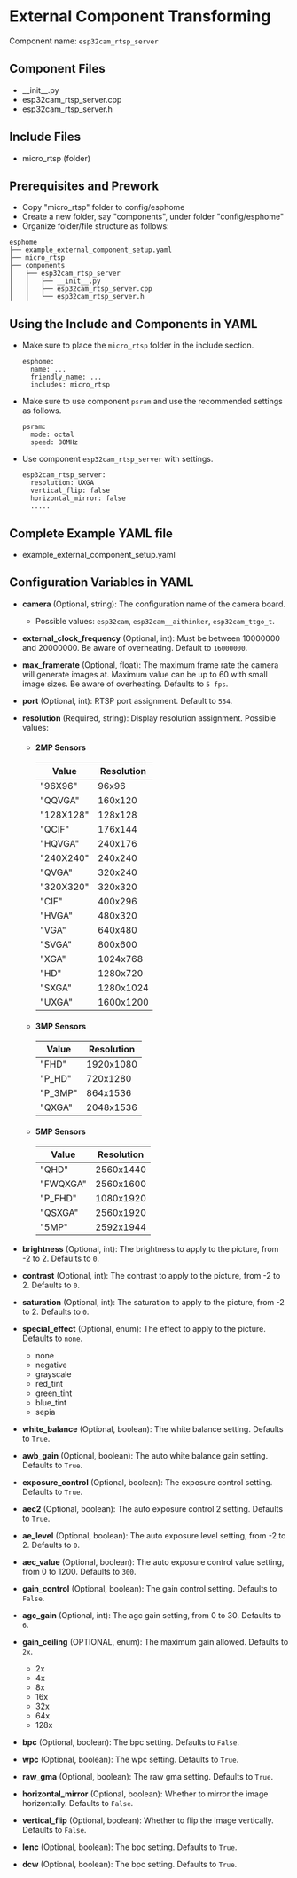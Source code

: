 # External Component Transforming

Component name: `esp32cam_rtsp_server`

## Component Files

- \_\_init_\_\.py
- esp32cam_rtsp_server.cpp
- esp32cam_rtsp_server.h

## Include Files

- micro_rtsp (folder)

## Prerequisites and Prework

- Copy "micro_rtsp" folder to config/esphome
- Create a new folder, say "components", under folder "config/esphome"
- Organize folder/file structure as follows:

```
esphome
├── example_external_component_setup.yaml
├── micro_rtsp
├── components
│   ├── esp32cam_rtsp_server
│   │   ├── __init__.py
│   │   ├── esp32cam_rtsp_server.cpp
│   │   └── esp32cam_rtsp_server.h
```

## Using the Include and Components in YAML

- Make sure to place the `micro_rtsp` folder in the include section.

    ```
    esphome:
      name: ...
      friendly_name: ...
      includes: micro_rtsp
    ```
- Make sure to use component `psram` and use the recommended settings as follows.

    ```
    psram:
      mode: octal
      speed: 80MHz
    ```
- Use component `esp32cam_rtsp_server` with settings.

    ```
    esp32cam_rtsp_server:
      resolution: UXGA
      vertical_flip: false
      horizontal_mirror: false
      .....
    ```

## Complete Example YAML file

- example_external_component_setup.yaml

## Configuration Variables in YAML

- **camera** (Optional, string): The configuration name of the camera board.
    - Possible values: `esp32cam`, `esp32cam__aithinker`, `esp32cam_ttgo_t`.
- **external_clock_frequency** (Optional, int): Must be between 10000000 and 20000000. Be aware of overheating. Default to `16000000`.
- **max_framerate** (Optional, float): The maximum frame rate the camera will generate images at. Maximum value can be up to 60 with small image sizes. Be aware of overheating. Defaults to `5 fps`.
- **port** (Optional, int): RTSP port assignment. Default to `554`.
- **resolution** (Required, string): Display resolution assignment. Possible values:

    - #### 2MP Sensors
        | Value | Resolution |
        |-------|------------|
        | "96X96" | 96x96 |
        | "QQVGA" | 160x120 |
        | "128X128" | 128x128 |
        | "QCIF" | 176x144 |
        | "HQVGA" | 240x176 |
        | "240X240" | 240x240 |
        | "QVGA" | 320x240 |
        | "320X320" | 320x320 |
        | "CIF" | 400x296 |
        | "HVGA" | 480x320 |
        | "VGA" | 640x480 |
        | "SVGA" | 800x600 |
        | "XGA" | 1024x768 |
        | "HD" | 1280x720 |
        | "SXGA" | 1280x1024 |
        | "UXGA" | 1600x1200 |

    - #### 3MP Sensors

        | Value | Resolution |
        |-------|------------|
        | "FHD" | 1920x1080 |
        | "P_HD" |  720x1280 |
        | "P_3MP" |  864x1536 |
        | "QXGA" | 2048x1536 |

    - #### 5MP Sensors

        | Value | Resolution |
        |-------|------------|
        | "QHD" | 2560x1440 |
        | "FWQXGA" | 2560x1600 |
        | "P_FHD" | 1080x1920 |
        | "QSXGA" | 2560x1920 |
        | "5MP" | 2592x1944 |

- **brightness** (Optional, int): The brightness to apply to the picture, from -2 to 2. Defaults to `0`.
- **contrast** (Optional, int): The contrast to apply to the picture, from -2 to 2. Defaults to `0`.
- **saturation** (Optional, int): The saturation to apply to the picture, from -2 to 2. Defaults to `0`.
- **special_effect** (Optional, enum): The effect to apply to the picture. Defaults to `none`.
    - none
    - negative
    - grayscale
    - red_tint
    - green_tint
    - blue_tint
    - sepia
- **white_balance** (Optional, boolean): The white balance setting. Defaults to `True`.
- **awb_gain** (Optional, boolean): The auto white balance gain setting. Defaults to `True`.
- **exposure_control** (Optional, boolean): The exposure control setting. Defaults to `True`.
- **aec2** (Optional, boolean): The auto exposure control 2 setting. Defaults to `True`.
- **ae_level** (Optional, boolean): The auto exposure level setting, from -2 to 2. Defaults to `0`.
- **aec_value** (Optional, boolean): The auto exposure control value setting, from 0 to 1200. Defaults to `300`.
- **gain_control** (Optional, boolean): The gain control setting. Defaults to `False`.
- **agc_gain** (Optional, int): The agc gain setting, from 0 to 30. Defaults to `6`.
- **gain_ceiling** (OPTIONAL, enum): The maximum gain allowed. Defaults to `2x`.
    - 2x
    - 4x
    - 8x
    - 16x
    - 32x
    - 64x
    - 128x
- **bpc** (Optional, boolean): The bpc setting. Defaults to `False`.
- **wpc** (Optional, boolean): The wpc setting. Defaults to `True`.
- **raw_gma** (Optional, boolean): The raw gma setting. Defaults to `True`.
- **horizontal_mirror** (Optional, boolean): Whether to mirror the image horizontally. Defaults to `False`.
- **vertical_flip** (Optional, boolean): Whether to flip the image vertically. Defaults to `False`.
- **lenc** (Optional, boolean): The bpc setting. Defaults to `True`.
- **dcw** (Optional, boolean): The bpc setting. Defaults to `True`.
